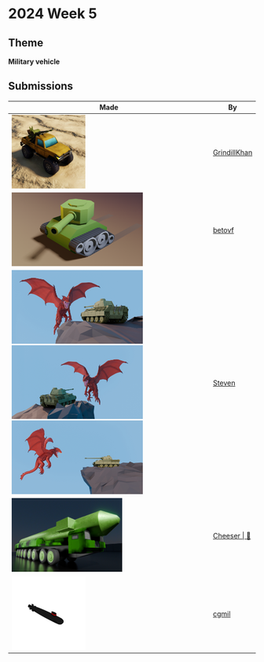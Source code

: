 # 2024 Week 5


## Theme

**Military vehicle**


## Submissions

| Made | By |
|------|----|
| <img src="./GrindillKhan/Weekly_01-29-24_Military_Vehicle_GrindillKhan_01.jpg" height="150" /> | [GrindillKhan](./GrindillKhan/) |
| <img src="./betovf/tank.png" height="150" /> | [betovf](./betovf/) |
| <img src="./Steven/Tank_versus_Dragon_-_Submission_Render_01.jpg" height="150" /> <img src="./Steven/Tank_versus_Dragon_-_Submission_Render_02.jpg" height="150" /> <img src="./Steven/Tank_versus_Dragon_-_Submission_Render_03.jpg" height="150" /> | [Steven](./Steven/) |
| <img src="./Cheeser/Render.png" height="150" /> | [Cheeser \| 🧀](./Cheeser/) |
| <img src="./cgmil/Submarine.png" height="150" /> | [cgmil](./cgmil/) |
